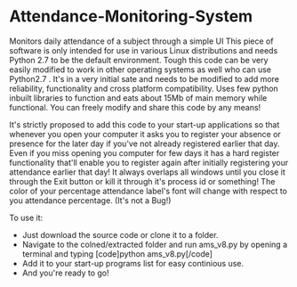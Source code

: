 # Attendance-Monitoring-System


Monitors daily attendance of a subject through a simple UI
This piece of software is only intended for use in various Linux distributions and needs Python 2.7 to be the default environment.
Tough this code can be very easily modified to work in other operating systems as well who can use Python2.7 .
It's in a very initial sate and needs to be modified to add more reliability, functionality and cross platform compatibility.
Uses few python inbuilt libraries to function and eats about 15Mb of main memory while functional.
You can freely modify and share this code by any means!


It's strictly proposed to add this code to your start-up applications so that whenever you open your computer it asks you to register your absence or presence for the later day if you've not already registered earlier that day.
Even if you miss opening you computer for few days it has a hard register functionality that'll enable you to register again after initially registering your attendance earlier that day!
It always overlaps all windows until you close it through the Exit button or kill it through it's process id or something!
The color of your percentage attendance label's font will change with respect to you attendance percentage. (It's not a Bug!)

To use it:
<ul>
<li>Just download the source code or clone it to a folder.</li>
<li>Navigate to the colned/extracted folder and run ams_v8.py by opening a terminal and typing [code]python ams_v8.py[/code]</li>
<li>Add it to your start-up programs list for easy continious use.</li>
<li>And you're ready to go! </li>
</ul> </div>
